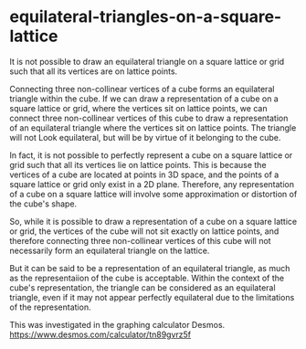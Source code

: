 # equilateral-triangles-on-a-square-lattice

It is not possible to draw an equilateral triangle on a square lattice or grid such that all its vertices are on lattice points. 

Connecting three non-collinear vertices of a cube forms an equilateral triangle within the cube. If we can draw a representation of a cube on a square lattice or grid, where the vertices sit on lattice points, we can connect three non-collinear vertices of this cube to draw a representation of an equilateral triangle where the vertices sit on lattice points. The triangle will not Look equilateral, but will be by virtue of it belonging to the cube.

In fact, it is not possible to perfectly represent a cube on a square lattice or grid such that all its vertices lie on lattice points. This is because the vertices of a cube are located at points in 3D space, and the points of a square lattice or grid only exist in a 2D plane. Therefore, any representation of a cube on a square lattice will involve some approximation or distortion of the cube's shape.

So, while it is possible to draw a representation of a cube on a square lattice or grid, the vertices of the cube will not sit exactly on lattice points, and therefore connecting three non-collinear vertices of this cube will not necessarily form an equilateral triangle on the lattice.

But it can be said to be a representation of an equilateral triangle, as much as the representaiion of the cube is acceptable. Within the context of the cube's representation, the triangle can be considered as an equilateral triangle, even if it may not appear perfectly equilateral due to the limitations of the representation. 

This was investigated in the graphing calculator Desmos. https://www.desmos.com/calculator/tn89gvrz5f

